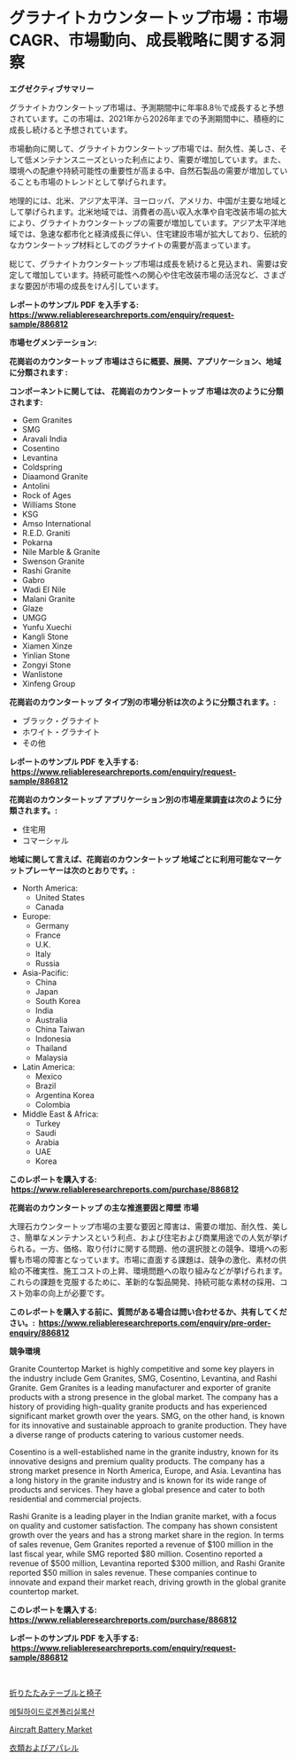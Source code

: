 <p><h1>グラナイトカウンタートップ市場：市場CAGR、市場動向、成長戦略に関する洞察</h1></p><p><strong>エグゼクティブサマリー</strong></p>
<p><p>グラナイトカウンタートップ市場は、予測期間中に年率8.8％で成長すると予想されています。この市場は、2021年から2026年までの予測期間中に、積極的に成長し続けると予想されています。</p><p>市場動向に関して、グラナイトカウンタートップ市場では、耐久性、美しさ、そして低メンテナンスニーズといった利点により、需要が増加しています。また、環境への配慮や持続可能性の重要性が高まる中、自然石製品の需要が増加していることも市場のトレンドとして挙げられます。</p><p>地理的には、北米、アジア太平洋、ヨーロッパ、アメリカ、中国が主要な地域として挙げられます。北米地域では、消費者の高い収入水準や自宅改装市場の拡大により、グラナイトカウンタートップの需要が増加しています。アジア太平洋地域では、急速な都市化と経済成長に伴い、住宅建設市場が拡大しており、伝統的なカウンタートップ材料としてのグラナイトの需要が高まっています。</p><p>総じて、グラナイトカウンタートップ市場は成長を続けると見込まれ、需要は安定して増加しています。持続可能性への関心や住宅改装市場の活況など、さまざまな要因が市場の成長をけん引しています。</p></p>
<p><strong>レポートのサンプル PDF を入手する: <a href="https://www.reliableresearchreports.com/enquiry/request-sample/886812">https://www.reliableresearchreports.com/enquiry/request-sample/886812</a></strong></p>
<p><strong>市場セグメンテーション:</strong></p>
<p><strong> 花崗岩のカウンタートップ 市場はさらに概要、展開、アプリケーション、地域に分類されます :</strong></p>
<p><strong>コンポーネントに関しては、 花崗岩のカウンタートップ 市場は次のように分類されます: &nbsp;</strong></p>
<p><ul><li>Gem Granites</li><li>SMG</li><li>Aravali India</li><li>Cosentino</li><li>Levantina</li><li>Coldspring</li><li>Diaamond Granite</li><li>Antolini</li><li>Rock of Ages</li><li>Williams Stone</li><li>KSG</li><li>Amso International</li><li>R.E.D. Graniti</li><li>Pokarna</li><li>Nile Marble & Granite</li><li>Swenson Granite</li><li>Rashi Granite</li><li>Gabro</li><li>Wadi EI Nile</li><li>Malani Granite</li><li>Glaze</li><li>UMGG</li><li>Yunfu Xuechi</li><li>Kangli Stone</li><li>Xiamen Xinze</li><li>Yinlian Stone</li><li>Zongyi Stone</li><li>Wanlistone</li><li>Xinfeng Group</li></ul></p>
<p><strong> 花崗岩のカウンタートップ タイプ別の市場分析は次のように分類されます。:</strong></p>
<p><ul><li>ブラック・グラナイト</li><li>ホワイト・グラナイト</li><li>その他</li></ul></p>
<p><strong>レポートのサンプル PDF を入手する: &nbsp;<a href="https://www.reliableresearchreports.com/enquiry/request-sample/886812">https://www.reliableresearchreports.com/enquiry/request-sample/886812</a></strong></p>
<p><strong> 花崗岩のカウンタートップ アプリケーション別の市場産業調査は次のように分類されます。:</strong></p>
<p><ul><li>住宅用</li><li>コマーシャル</li></ul></p>
<p><strong>地域に関して言えば、花崗岩のカウンタートップ 地域ごとに利用可能なマーケットプレーヤーは次のとおりです。:</strong></p>
<p><ul>
    <li>
        North America:
        <ul>
            <li>United States</li>
            <li>Canada</li>
        </ul>
    </li>
    <li>
        Europe:
        <ul>
            <li>Germany</li>
            <li>France</li>
            <li>U.K.</li>
            <li>Italy</li>
            <li>Russia</li>
        </ul>
    </li>
    <li>
        Asia-Pacific:
        <ul>
            <li>China</li>
            <li>Japan</li>
            <li>South Korea</li>
            <li>India</li>
            <li>Australia</li>
            <li>China Taiwan</li>
            <li>Indonesia</li>
            <li>Thailand</li>
            <li>Malaysia</li>
        </ul>
    </li>
    <li>
        Latin America:
        <ul>
            <li>Mexico</li>
            <li>Brazil</li>
            <li>Argentina Korea</li>
            <li>Colombia</li>
        </ul>
    </li>
    <li>
        Middle East & Africa:
        <ul>
            <li>Turkey</li>
            <li>Saudi</li>
            <li>Arabia</li>
            <li>UAE</li>
            <li>Korea</li>
        </ul>
    </li>
    </ul></p>
<p><strong>このレポートを購入する: &nbsp;<a href="https://www.reliableresearchreports.com/purchase/886812">https://www.reliableresearchreports.com/purchase/886812</a></strong></p>
<p><strong>花崗岩のカウンタートップ の主な推進要因と障壁 市場</strong></p>
<p><p>大理石カウンタートップ市場の主要な要因と障害は、需要の増加、耐久性、美しさ、簡単なメンテナンスという利点、および住宅および商業用途での人気が挙げられる。一方、価格、取り付けに関する問題、他の選択肢との競争、環境への影響も市場の障害となっています。市場に直面する課題は、競争の激化、素材の供給の不確実性、施工コストの上昇、環境問題への取り組みなどが挙げられます。これらの課題を克服するために、革新的な製品開発、持続可能な素材の採用、コスト効率の向上が必要です。</p></p>
<p><strong>このレポートを購入する前に、質問がある場合は問い合わせるか、共有してください。:&nbsp; <a href="https://www.reliableresearchreports.com/enquiry/pre-order-enquiry/886812">https://www.reliableresearchreports.com/enquiry/pre-order-enquiry/886812</a></strong></p>
<p><strong>競争環境</strong></p>
<p><p>Granite Countertop Market is highly competitive and some key players in the industry include Gem Granites, SMG, Cosentino, Levantina, and Rashi Granite. Gem Granites is a leading manufacturer and exporter of granite products with a strong presence in the global market. The company has a history of providing high-quality granite products and has experienced significant market growth over the years. SMG, on the other hand, is known for its innovative and sustainable approach to granite production. They have a diverse range of products catering to various customer needs.</p><p>Cosentino is a well-established name in the granite industry, known for its innovative designs and premium quality products. The company has a strong market presence in North America, Europe, and Asia. Levantina has a long history in the granite industry and is known for its wide range of products and services. They have a global presence and cater to both residential and commercial projects.</p><p>Rashi Granite is a leading player in the Indian granite market, with a focus on quality and customer satisfaction. The company has shown consistent growth over the years and has a strong market share in the region. In terms of sales revenue, Gem Granites reported a revenue of $100 million in the last fiscal year, while SMG reported $80 million. Cosentino reported a revenue of $500 million, Levantina reported $300 million, and Rashi Granite reported $50 million in sales revenue. These companies continue to innovate and expand their market reach, driving growth in the global granite countertop market.</p></p>
<p><strong>このレポートを購入する: &nbsp; <a href="https://www.reliableresearchreports.com/purchase/886812">https://www.reliableresearchreports.com/purchase/886812</a></strong></p>
<p><strong>レポートのサンプル PDF を入手する: &nbsp;<a href="https://www.reliableresearchreports.com/enquiry/request-sample/886812">https://www.reliableresearchreports.com/enquiry/request-sample/886812</a></strong><strong></strong></p>
<p>&nbsp;</p>
<p><p><a href="https://medium.com/@victor.sharp87978/%E6%8A%98%E3%82%8A%E3%81%9F%E3%81%9F%E3%81%BF%E3%83%86%E3%83%BC%E3%83%96%E3%83%AB%E3%81%A8%E6%A4%85%E5%AD%90%E3%81%AE%E5%B8%82%E5%A0%B4-%E5%B8%82%E5%A0%B4%E3%82%B7%E3%82%A7%E3%82%A2-%E5%B8%82%E5%A0%B4%E3%83%88%E3%83%AC%E3%83%B3%E3%83%89-%E3%81%9D%E3%81%97%E3%81%A6%E5%B0%86%E6%9D%A5%E3%81%AE%E6%88%90%E9%95%B7%E3%82%92%E6%8E%A2%E3%82%8B-960ad5b3a612">折りたたみテーブルと椅子</a></p><p><a href="https://medium.com/@conormarvin1936/%EB%A9%94%ED%8B%B8%ED%95%98%EC%9D%B4%EB%93%9C%EB%A1%9C%EA%B2%90%ED%8F%B4%EB%A6%AC%EC%8B%A4%EB%A1%9D%EC%84%B8%EC%9D%B8-%EC%8B%9C%EC%9E%A5-%EC%9D%B8%EC%82%AC%EC%9D%B4%ED%8A%B8-%EC%8B%9C%EC%9E%A5-%EB%8F%99%ED%96%A5-%EC%84%B1%EC%9E%A5-2024%EB%85%84%EB%B6%80%ED%84%B0-2031%EB%85%84%EA%B9%8C%EC%A7%80-%EC%98%88%EC%B8%A1%EB%90%9C-%EA%B2%83-19de5467a1e2">메틸하이드로겐폴리실록산</a></p><p><a href="https://github.com/Sinjinluong3e0awx2m195k76/Market-Research-Report-List-1/blob/main/aircraft-battery-market.md">Aircraft Battery Market</a></p><p><a href="https://medium.com/@nicolasrown5/%E8%A1%A3%E9%A1%9E%E3%81%A8%E3%82%A2%E3%83%91%E3%83%AC%E3%83%AB%E5%B8%82%E5%A0%B4%E5%88%86%E6%9E%90-%E3%81%9D%E3%81%AEcagr-%E5%B8%82%E5%A0%B4%E3%82%BB%E3%82%B0%E3%83%A1%E3%83%B3%E3%83%86%E3%83%BC%E3%82%B7%E3%83%A7%E3%83%B3-%E3%81%8A%E3%82%88%E3%81%B3%E3%82%B0%E3%83%AD%E3%83%BC%E3%83%90%E3%83%AB%E7%94%A3%E6%A5%AD%E6%A6%82%E8%A6%81-3b048229ba09">衣類およびアパレル</a></p></p>